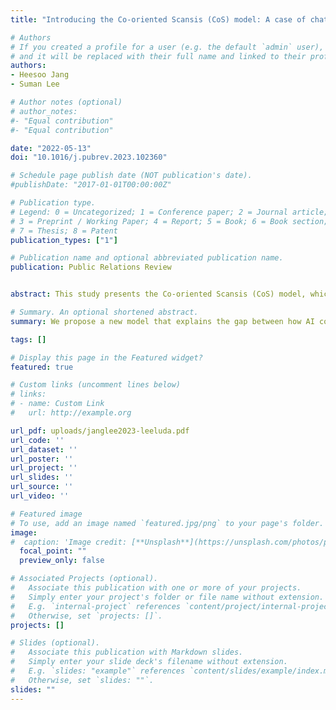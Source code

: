 ```yaml
---
title: "Introducing the Co-oriented Scansis (CoS) model: A case of chatbot, Lee-Luda"

# Authors
# If you created a profile for a user (e.g. the default `admin` user), write the username (folder name) here 
# and it will be replaced with their full name and linked to their profile.
authors:
- Heesoo Jang
- Suman Lee

# Author notes (optional)
# author_notes:
#- "Equal contribution"
#- "Equal contribution"

date: "2022-05-13"
doi: "10.1016/j.pubrev.2023.102360"

# Schedule page publish date (NOT publication's date).
#publishDate: "2017-01-01T00:00:00Z"

# Publication type.
# Legend: 0 = Uncategorized; 1 = Conference paper; 2 = Journal article;
# 3 = Preprint / Working Paper; 4 = Report; 5 = Book; 6 = Book section;
# 7 = Thesis; 8 = Patent
publication_types: ["1"]

# Publication name and optional abbreviated publication name.
publication: Public Relations Review


abstract: This study presents the Co-oriented Scansis (CoS) model, which provides a comprehensive understanding of scansis—a recently identified crisis type integrated into the Situational Crisis Communication Theory (SCCT). Using a crisis case of Scatter Lab, a South Korean AI company, as a model case, the study applies the CoS model to analyze the perceptions and meta-perceptions of both the organization and the public regarding the crisis. The data collection involved three official statements released by Scatter Lab and an analysis of 365 reviews from the Google Play users' reviews page of Science of Love—the app used by Scatter Lab to collect intimate conversations between romantic partners. The findings highlight the utility of the CoS model in explaining how Scatter Lab's AI crisis evolved into a scansis. Specifically, the organization's failure to accurately comprehend the public's perception of the crisis (second level co-orientation) and the resulting discrepancy between the organization and the public's perceptions (third level co-orientation) contributed to moral outrage, ultimately leading to a scansis. The study concludes by discussing the theoretical contributions of the CoS model and its practical implications for crisis management.

# Summary. An optional shortened abstract.
summary: We propose a new model that explains the gap between how AI companies and the public understand organizational crises caused by AI systems. How does a crisis of an AI company become scandalized? We use the case of a South Korean AI company, Scatterlab, to answer this question. 

tags: []

# Display this page in the Featured widget?
featured: true

# Custom links (uncomment lines below)
# links:
# - name: Custom Link
#   url: http://example.org

url_pdf: uploads/janglee2023-leeluda.pdf
url_code: ''
url_dataset: ''
url_poster: ''
url_project: ''
url_slides: ''
url_source: ''
url_video: ''

# Featured image
# To use, add an image named `featured.jpg/png` to your page's folder. 
image:
#  caption: 'Image credit: [**Unsplash**](https://unsplash.com/photos/pLCdAaMFLTE)'
  focal_point: ""
  preview_only: false

# Associated Projects (optional).
#   Associate this publication with one or more of your projects.
#   Simply enter your project's folder or file name without extension.
#   E.g. `internal-project` references `content/project/internal-project/index.md`.
#   Otherwise, set `projects: []`.
projects: []

# Slides (optional).
#   Associate this publication with Markdown slides.
#   Simply enter your slide deck's filename without extension.
#   E.g. `slides: "example"` references `content/slides/example/index.md`.
#   Otherwise, set `slides: ""`.
slides: ""
---
```




